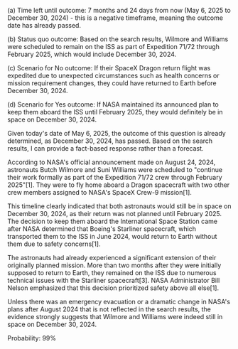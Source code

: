 (a) Time left until outcome: 7 months and 24 days from now (May 6, 2025 to December 30, 2024) - this is a negative timeframe, meaning the outcome date has already passed.

(b) Status quo outcome: Based on the search results, Wilmore and Williams were scheduled to remain on the ISS as part of Expedition 71/72 through February 2025, which would include December 30, 2024.

(c) Scenario for No outcome: If their SpaceX Dragon return flight was expedited due to unexpected circumstances such as health concerns or mission requirement changes, they could have returned to Earth before December 30, 2024.

(d) Scenario for Yes outcome: If NASA maintained its announced plan to keep them aboard the ISS until February 2025, they would definitely be in space on December 30, 2024.

Given today's date of May 6, 2025, the outcome of this question is already determined, as December 30, 2024, has passed. Based on the search results, I can provide a fact-based response rather than a forecast.

According to NASA's official announcement made on August 24, 2024, astronauts Butch Wilmore and Suni Williams were scheduled to "continue their work formally as part of the Expedition 71/72 crew through February 2025"[1]. They were to fly home aboard a Dragon spacecraft with two other crew members assigned to NASA's SpaceX Crew-9 mission[1].

This timeline clearly indicated that both astronauts would still be in space on December 30, 2024, as their return was not planned until February 2025. The decision to keep them aboard the International Space Station came after NASA determined that Boeing's Starliner spacecraft, which transported them to the ISS in June 2024, would return to Earth without them due to safety concerns[1].

The astronauts had already experienced a significant extension of their originally planned mission. More than two months after they were initially supposed to return to Earth, they remained on the ISS due to numerous technical issues with the Starliner spacecraft[3]. NASA Administrator Bill Nelson emphasized that this decision prioritized safety above all else[1].

Unless there was an emergency evacuation or a dramatic change in NASA's plans after August 2024 that is not reflected in the search results, the evidence strongly suggests that Wilmore and Williams were indeed still in space on December 30, 2024.

Probability: 99%